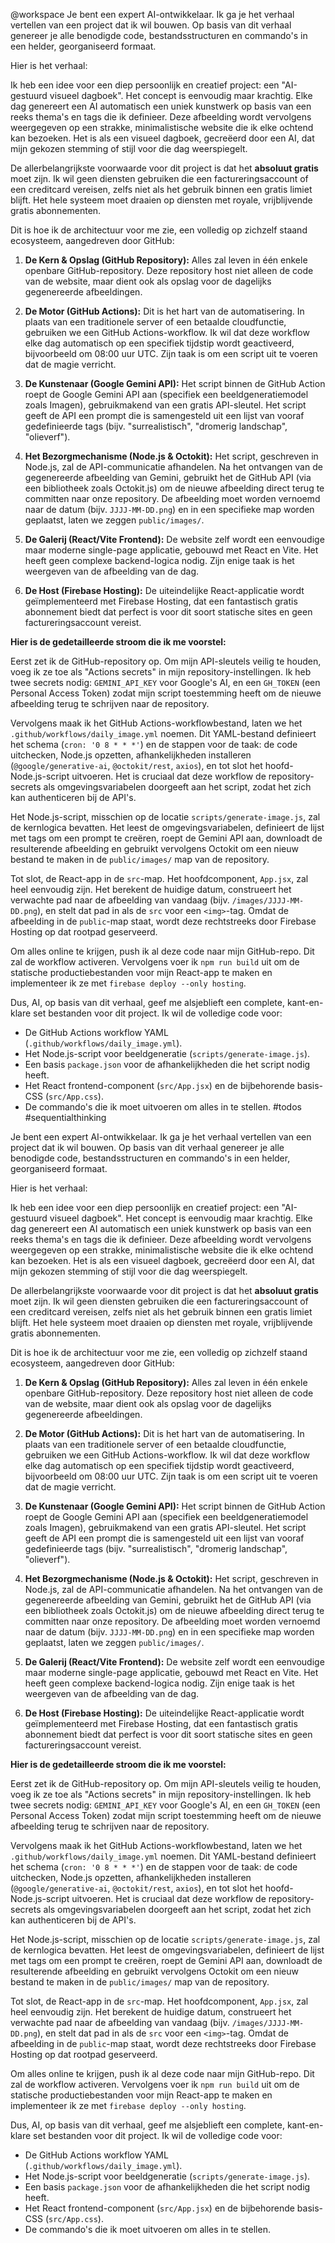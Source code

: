 @workspace Je bent een expert AI-ontwikkelaar. Ik ga je het verhaal vertellen van een project dat ik wil bouwen. Op basis van dit verhaal genereer je alle benodigde code, bestandsstructuren en commando's in een helder, georganiseerd formaat.

Hier is het verhaal:

Ik heb een idee voor een diep persoonlijk en creatief project: een "AI-gestuurd visueel dagboek". Het concept is eenvoudig maar krachtig. Elke dag genereert een AI automatisch een uniek kunstwerk op basis van een reeks thema's en tags die ik definieer. Deze afbeelding wordt vervolgens weergegeven op een strakke, minimalistische website die ik elke ochtend kan bezoeken. Het is als een visueel dagboek, gecreëerd door een AI, dat mijn gekozen stemming of stijl voor die dag weerspiegelt.

De allerbelangrijkste voorwaarde voor dit project is dat het **absoluut gratis** moet zijn. Ik wil geen diensten gebruiken die een factureringsaccount of een creditcard vereisen, zelfs niet als het gebruik binnen een gratis limiet blijft. Het hele systeem moet draaien op diensten met royale, vrijblijvende gratis abonnementen.

Dit is hoe ik de architectuur voor me zie, een volledig op zichzelf staand ecosysteem, aangedreven door GitHub:

1.  **De Kern & Opslag (GitHub Repository):** Alles zal leven in één enkele openbare GitHub-repository. Deze repository host niet alleen de code van de website, maar dient ook als opslag voor de dagelijks gegenereerde afbeeldingen.

2.  **De Motor (GitHub Actions):** Dit is het hart van de automatisering. In plaats van een traditionele server of een betaalde cloudfunctie, gebruiken we een GitHub Actions-workflow. Ik wil dat deze workflow elke dag automatisch op een specifiek tijdstip wordt geactiveerd, bijvoorbeeld om 08:00 uur UTC. Zijn taak is om een script uit te voeren dat de magie verricht.

3.  **De Kunstenaar (Google Gemini API):** Het script binnen de GitHub Action roept de Google Gemini API aan (specifiek een beeldgeneratiemodel zoals Imagen), gebruikmakend van een gratis API-sleutel. Het script geeft de API een prompt die is samengesteld uit een lijst van vooraf gedefinieerde tags (bijv. "surrealistisch", "dromerig landschap", "olieverf").

4.  **Het Bezorgmechanisme (Node.js & Octokit):** Het script, geschreven in Node.js, zal de API-communicatie afhandelen. Na het ontvangen van de gegenereerde afbeelding van Gemini, gebruikt het de GitHub API (via een bibliotheek zoals Octokit.js) om de nieuwe afbeelding direct terug te committen naar onze repository. De afbeelding moet worden vernoemd naar de datum (bijv. `JJJJ-MM-DD.png`) en in een specifieke map worden geplaatst, laten we zeggen `public/images/`.

5.  **De Galerij (React/Vite Frontend):** De website zelf wordt een eenvoudige maar moderne single-page applicatie, gebouwd met React en Vite. Het heeft geen complexe backend-logica nodig. Zijn enige taak is het weergeven van de afbeelding van de dag.

6.  **De Host (Firebase Hosting):** De uiteindelijke React-applicatie wordt geïmplementeerd met Firebase Hosting, dat een fantastisch gratis abonnement biedt dat perfect is voor dit soort statische sites en geen factureringsaccount vereist.

**Hier is de gedetailleerde stroom die ik me voorstel:**

Eerst zet ik de GitHub-repository op. Om mijn API-sleutels veilig te houden, voeg ik ze toe als "Actions secrets" in mijn repository-instellingen. Ik heb twee secrets nodig: `GEMINI_API_KEY` voor Google's AI, en een `GH_TOKEN` (een Personal Access Token) zodat mijn script toestemming heeft om de nieuwe afbeelding terug te schrijven naar de repository.

Vervolgens maak ik het GitHub Actions-workflowbestand, laten we het `.github/workflows/daily_image.yml` noemen. Dit YAML-bestand definieert het schema (`cron: '0 8 * * *'`) en de stappen voor de taak: de code uitchecken, Node.js opzetten, afhankelijkheden installeren (`@google/generative-ai`, `@octokit/rest`, `axios`), en tot slot het hoofd-Node.js-script uitvoeren. Het is cruciaal dat deze workflow de repository-secrets als omgevingsvariabelen doorgeeft aan het script, zodat het zich kan authenticeren bij de API's.

Het Node.js-script, misschien op de locatie `scripts/generate-image.js`, zal de kernlogica bevatten. Het leest de omgevingsvariabelen, definieert de lijst met tags om een prompt te creëren, roept de Gemini API aan, downloadt de resulterende afbeelding en gebruikt vervolgens Octokit om een nieuw bestand te maken in de `public/images/` map van de repository.

Tot slot, de React-app in de `src`-map. Het hoofdcomponent, `App.jsx`, zal heel eenvoudig zijn. Het berekent de huidige datum, construeert het verwachte pad naar de afbeelding van vandaag (bijv. `/images/JJJJ-MM-DD.png`), en stelt dat pad in als de `src` voor een `<img>`-tag. Omdat de afbeelding in de `public`-map staat, wordt deze rechtstreeks door Firebase Hosting op dat rootpad geserveerd.

Om alles online te krijgen, push ik al deze code naar mijn GitHub-repo. Dit zal de workflow activeren. Vervolgens voer ik `npm run build` uit om de statische productiebestanden voor mijn React-app te maken en implementeer ik ze met `firebase deploy --only hosting`.

Dus, AI, op basis van dit verhaal, geef me alsjeblieft een complete, kant-en-klare set bestanden voor dit project. Ik wil de volledige code voor:
- De GitHub Actions workflow YAML (`.github/workflows/daily_image.yml`).
- Het Node.js-script voor beeldgeneratie (`scripts/generate-image.js`).
- Een basis `package.json` voor de afhankelijkheden die het script nodig heeft.
- Het React frontend-component (`src/App.jsx`) en de bijbehorende basis-CSS (`src/App.css`).
- De commando's die ik moet uitvoeren om alles in te stellen.
#todos #sequentialthinking 

Je bent een expert AI-ontwikkelaar. Ik ga je het verhaal vertellen van een project dat ik wil bouwen. Op basis van dit verhaal genereer je alle benodigde code, bestandsstructuren en commando's in een helder, georganiseerd formaat.

Hier is het verhaal:

Ik heb een idee voor een diep persoonlijk en creatief project: een "AI-gestuurd visueel dagboek". Het concept is eenvoudig maar krachtig. Elke dag genereert een AI automatisch een uniek kunstwerk op basis van een reeks thema's en tags die ik definieer. Deze afbeelding wordt vervolgens weergegeven op een strakke, minimalistische website die ik elke ochtend kan bezoeken. Het is als een visueel dagboek, gecreëerd door een AI, dat mijn gekozen stemming of stijl voor die dag weerspiegelt.

De allerbelangrijkste voorwaarde voor dit project is dat het **absoluut gratis** moet zijn. Ik wil geen diensten gebruiken die een factureringsaccount of een creditcard vereisen, zelfs niet als het gebruik binnen een gratis limiet blijft. Het hele systeem moet draaien op diensten met royale, vrijblijvende gratis abonnementen.

Dit is hoe ik de architectuur voor me zie, een volledig op zichzelf staand ecosysteem, aangedreven door GitHub:

1.  **De Kern & Opslag (GitHub Repository):** Alles zal leven in één enkele openbare GitHub-repository. Deze repository host niet alleen de code van de website, maar dient ook als opslag voor de dagelijks gegenereerde afbeeldingen.

2.  **De Motor (GitHub Actions):** Dit is het hart van de automatisering. In plaats van een traditionele server of een betaalde cloudfunctie, gebruiken we een GitHub Actions-workflow. Ik wil dat deze workflow elke dag automatisch op een specifiek tijdstip wordt geactiveerd, bijvoorbeeld om 08:00 uur UTC. Zijn taak is om een script uit te voeren dat de magie verricht.

3.  **De Kunstenaar (Google Gemini API):** Het script binnen de GitHub Action roept de Google Gemini API aan (specifiek een beeldgeneratiemodel zoals Imagen), gebruikmakend van een gratis API-sleutel. Het script geeft de API een prompt die is samengesteld uit een lijst van vooraf gedefinieerde tags (bijv. "surrealistisch", "dromerig landschap", "olieverf").

4.  **Het Bezorgmechanisme (Node.js & Octokit):** Het script, geschreven in Node.js, zal de API-communicatie afhandelen. Na het ontvangen van de gegenereerde afbeelding van Gemini, gebruikt het de GitHub API (via een bibliotheek zoals Octokit.js) om de nieuwe afbeelding direct terug te committen naar onze repository. De afbeelding moet worden vernoemd naar de datum (bijv. `JJJJ-MM-DD.png`) en in een specifieke map worden geplaatst, laten we zeggen `public/images/`.

5.  **De Galerij (React/Vite Frontend):** De website zelf wordt een eenvoudige maar moderne single-page applicatie, gebouwd met React en Vite. Het heeft geen complexe backend-logica nodig. Zijn enige taak is het weergeven van de afbeelding van de dag.

6.  **De Host (Firebase Hosting):** De uiteindelijke React-applicatie wordt geïmplementeerd met Firebase Hosting, dat een fantastisch gratis abonnement biedt dat perfect is voor dit soort statische sites en geen factureringsaccount vereist.

**Hier is de gedetailleerde stroom die ik me voorstel:**

Eerst zet ik de GitHub-repository op. Om mijn API-sleutels veilig te houden, voeg ik ze toe als "Actions secrets" in mijn repository-instellingen. Ik heb twee secrets nodig: `GEMINI_API_KEY` voor Google's AI, en een `GH_TOKEN` (een Personal Access Token) zodat mijn script toestemming heeft om de nieuwe afbeelding terug te schrijven naar de repository.

Vervolgens maak ik het GitHub Actions-workflowbestand, laten we het `.github/workflows/daily_image.yml` noemen. Dit YAML-bestand definieert het schema (`cron: '0 8 * * *'`) en de stappen voor de taak: de code uitchecken, Node.js opzetten, afhankelijkheden installeren (`@google/generative-ai`, `@octokit/rest`, `axios`), en tot slot het hoofd-Node.js-script uitvoeren. Het is cruciaal dat deze workflow de repository-secrets als omgevingsvariabelen doorgeeft aan het script, zodat het zich kan authenticeren bij de API's.

Het Node.js-script, misschien op de locatie `scripts/generate-image.js`, zal de kernlogica bevatten. Het leest de omgevingsvariabelen, definieert de lijst met tags om een prompt te creëren, roept de Gemini API aan, downloadt de resulterende afbeelding en gebruikt vervolgens Octokit om een nieuw bestand te maken in de `public/images/` map van de repository.

Tot slot, de React-app in de `src`-map. Het hoofdcomponent, `App.jsx`, zal heel eenvoudig zijn. Het berekent de huidige datum, construeert het verwachte pad naar de afbeelding van vandaag (bijv. `/images/JJJJ-MM-DD.png`), en stelt dat pad in als de `src` voor een `<img>`-tag. Omdat de afbeelding in de `public`-map staat, wordt deze rechtstreeks door Firebase Hosting op dat rootpad geserveerd.

Om alles online te krijgen, push ik al deze code naar mijn GitHub-repo. Dit zal de workflow activeren. Vervolgens voer ik `npm run build` uit om de statische productiebestanden voor mijn React-app te maken en implementeer ik ze met `firebase deploy --only hosting`.

Dus, AI, op basis van dit verhaal, geef me alsjeblieft een complete, kant-en-klare set bestanden voor dit project. Ik wil de volledige code voor:
- De GitHub Actions workflow YAML (`.github/workflows/daily_image.yml`).
- Het Node.js-script voor beeldgeneratie (`scripts/generate-image.js`).
- Een basis `package.json` voor de afhankelijkheden die het script nodig heeft.
- Het React frontend-component (`src/App.jsx`) en de bijbehorende basis-CSS (`src/App.css`).
- De commando's die ik moet uitvoeren om alles in te stellen.